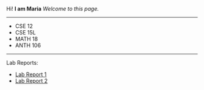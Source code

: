 Hi!
**I am Maria**
*Welcome to this page.*

---

* CSE 12
* CSE 15L
* MATH 18
* ANTH 106

---

Lab Reports:
* [Lab Report 1](https://mariawaseem.github.io/cse15l-lab-reports/lab-report-1-week-2.html)
* [Lab Report 2](https://mariawaseem.github.io/cse15l-lab-reports/lab-report-1-week-2.html)
